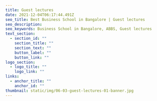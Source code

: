 ```yaml
---
title: Guest lectures
date: 2021-12-04T06:17:44.491Z
seo_title: Best Business School in Bangalore | Guest lectures
seo_description: 
seo_keywords: Business School in Bangalore, ABBS, Guest lectures
text_section:
  - section_id: ""
    section_title: ""
    section_text: ""
    button_label: ""
    button_link: ""
logo_section:
  - logo_title: ""
    logo_link: ""
links:
  - anchor_title: ""
    anchor_id: ""
thumbnail: static/img/06-03-guest-lectures-01-banner.jpg
---
```

